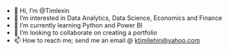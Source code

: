 - 👋 Hi, I’m @Timlexin
- 👀 I’m interested in Data Analytics, Data Science, Economics and Finance
- 🌱 I’m currently learning Python and Power BI
- 💞️ I’m looking to collaborate on creating a portfolio
- 📫 How to reach me; send me an email @ ktimilehin@yahoo.com

<!---
Timlexin/Timlexin is a ✨ special ✨ repository because its `README.md` (this file) appears on your GitHub profile.
You can click the Preview link to take a look at your changes.
--->
